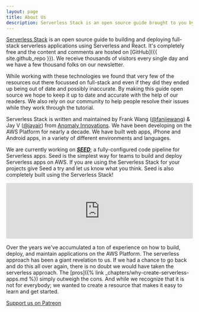 ```yaml
---
layout: page
title: About Us
description: Serverless Stack is an open source guide brought to you by Frank Wang (@fanjiewang) and Jay V (@jayair) from Anomaly Innovations.
---
```


[Serverless Stack](/) is an open source guide to building and deploying full-stack serverless applications using Serverless and React. It's completely free and the content and comments are hosted on [GitHub]({{ site.github_repo }}). We receive thousands of visitors every single day and we have a few thousand folks on our newsletter.

While working with these technologies we found that very few of the resources out there focussed on full-stack and even if they did they ended up being out of date and possibly inaccurate. By making this guide open source we hope to keep it up to date and accurate with the help of our readers. We also rely on our community to help people resolve their issues while they work through the tutorial.

Serverless Stack is written and maintained by Frank Wang ([@fanjiewang](https://twitter.com/fanjiewang)) &amp; Jay V ([@jayair](https://twitter.com/jayair)) from [Anomaly Innovations](http://anoma.ly). We have been developing on the AWS Platform for nearly a decade. We have built web apps, iPhone and Android apps, in a variety of different environments and languages.

We are currently working on [**_SEED_**](https://seed.run); a fully-configured code pipeline for Serverless apps. Seed is the simplest way for teams to build and deploy Serverless apps on AWS. If you are using the Serverless Stack for your projects give Seed a try and let us know what you think. Seed is also completely built using the Serverless Stack!

<iframe
  width="100%"
  frameborder="0"
  allowfullscreen
  class="seed-demo-video"
  allow="autoplay; encrypted-media"
  style="display: block; margin: 0 auto 15px;"
  src="https://www.youtube.com/embed/n8N8zRVM5tE?rel=0&amp;controls=1&amp;showinfo=0&amp;autoplay=0&amp;loop=1"
>
</iframe>


Over the years we've accumulated a ton of experience on how to build, deploy, and maintain applications on the AWS Platform. The serverless approach has been a giant revelation to us. If we had a chance to go back and do this all over again, there is no doubt we would have taken the serverless approach. The [pros]({% link _chapters/why-create-serverless-apps.md %}) simply outweigh the cons. And while we recognize that it is not for everybody; we wanted to create a resource that makes it easy to learn and get started.


<a class="button support" target="_blank" href="{{ site.patreon_url }}">Support us on Patreon</a>
